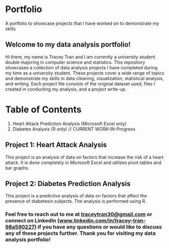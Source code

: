 # Portfolio
A portfolio to showcase projects that I have worked on to demonstrate my skills

## Welcome to my data analysis portfolio!
Hi there, my name is Tracey Tran and I am currently a university student double majoring in computer science and statistics. This repository showcases a collection of data analysis projects I have completed during my time as a university student. These projects cover a wide range of topics and demonstrate my skills in data cleaning, visualization, statistical analysis, and writing. Each project file consists of the original dataset used, files I created in conducting my analysis, and a project write-up.

# Table of Contents
1. Heart Attack Prediction Analysis (Microsoft Excel only)
2. Diabetes Analysis (R only) // CURRENT WORK-IN-Progress

## Project 1: Heart Attack Analysis
This project is an analysis of data on factors that increase the risk of a heart attack. It is done completely in Microsoft Excel and utilizes pivot tables and bar graphs.

## Project 2: Diabetes Prediction Analysis
This project is a predictive analysis of data on factors that affect the presence of diabetesin subjects. The analysis is performed using R.

### Feel free to reach out to me at traceytran30@gmail.com or connect on LinkedIn (www.linkedin.com/in/tracey-tran-98a590227) if you have any questions or would like to discuss any of these projects further. Thank you for visiting my data analysis portfolio!
